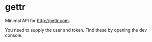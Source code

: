# gettr

Minimal API for http://gettr.com.

You need to supply the user and token. Find these by opening the dev console.